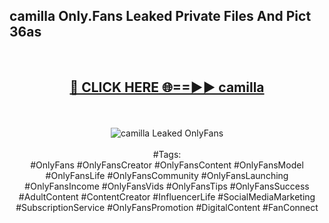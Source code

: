 <h2>camilla Only.Fans Leaked Private Files And Pict 36as</h2>
<br>
<div align="center">
<h2><a href="https://mediafiles.top/camilla" rel="nofollow">🔴 CLICK HERE 🌐==►► camilla</a></h2>
<br>
<br>
<a href="https://mediafiles.top/camilla" rel="nofollow" data-target="animated-image.originalLink"><img src="https://i.ibb.co.com/WyWwxjT/player-gif2.gif" alt="camilla Leaked OnlyFans" style="max-width: 100%; display: inline-block;" data-target="animated-image.originalImage"></a>
<br><br>
#Tags:
<br>
#OnlyFans #OnlyFansCreator #OnlyFansContent #OnlyFansModel #OnlyFansLife #OnlyFansCommunity #OnlyFansLaunching #OnlyFansIncome #OnlyFansVids #OnlyFansTips #OnlyFansSuccess #AdultContent #ContentCreator #InfluencerLife #SocialMediaMarketing #SubscriptionService #OnlyFansPromotion #DigitalContent #FanConnect
</div>
<br>